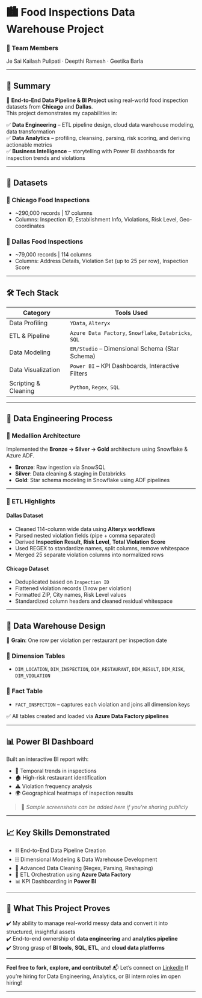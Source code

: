 # 🏙️ Food Inspections Data Warehouse Project  
### 👥 Team Members  
Je Sai Kailash Pulipati · Deepthi Ramesh · Geetika Barla  

---

## 📌 Summary  

🚀 **End-to-End Data Pipeline & BI Project** using real-world food inspection datasets from **Chicago** and **Dallas**.  
This project demonstrates my capabilities in:  

✅ **Data Engineering** – ETL pipeline design, cloud data warehouse modeling, data transformation  
✅ **Data Analytics** – profiling, cleansing, parsing, risk scoring, and deriving actionable metrics  
✅ **Business Intelligence** – storytelling with Power BI dashboards for inspection trends and violations  

---

## 📂 Datasets  

### 🍕 Chicago Food Inspections  
- ~290,000 records | 17 columns  
- Columns: Inspection ID, Establishment Info, Violations, Risk Level, Geo-coordinates  

### 🍔 Dallas Food Inspections  
- ~79,000 records | 114 columns  
- Columns: Address Details, Violation Set (up to 25 per row), Inspection Score  

---

## 🛠️ Tech Stack  
| Category               | Tools Used                                                                 |
|------------------------|----------------------------------------------------------------------------|
| Data Profiling         | `YData`, `Alteryx`                                                         |
| ETL & Pipeline         | `Azure Data Factory`, `Snowflake`, `Databricks`, `SQL`                     |
| Data Modeling          | `ER/Studio` – Dimensional Schema (Star Schema)                            |
| Data Visualization     | `Power BI` – KPI Dashboards, Interactive Filters                          |
| Scripting & Cleaning   | `Python`, `Regex`, `SQL`                                                  |

---

## 🧼 Data Engineering Process  

### 🧱 Medallion Architecture  
Implemented the **Bronze → Silver → Gold** architecture using Snowflake & Azure ADF.  

- **Bronze**: Raw ingestion via SnowSQL  
- **Silver**: Data cleaning & staging in Databricks  
- **Gold**: Star schema modeling in Snowflake using ADF pipelines  

---

### 🔄 ETL Highlights  

#### Dallas Dataset  
- Cleaned 114-column wide data using **Alteryx workflows**
- Parsed nested violation fields (pipe + comma separated)  
- Derived **Inspection Result**, **Risk Level**, **Total Violation Score**  
- Used REGEX to standardize names, split columns, remove whitespace  
- Merged 25 separate violation columns into normalized rows  

#### Chicago Dataset  
- Deduplicated based on `Inspection ID`  
- Flattened violation records (1 row per violation)  
- Formatted ZIP, City names, Risk Level values  
- Standardized column headers and cleaned residual whitespace  

---

## 🧾 Data Warehouse Design  

🧠 **Grain**: One row per violation per restaurant per inspection date  

### 📌 Dimension Tables  
- `DIM_LOCATION`, `DIM_INSPECTION`, `DIM_RESTAURANT`, `DIM_RESULT`, `DIM_RISK`, `DIM_VIOLATION`

### 📌 Fact Table  
- `FACT_INSPECTION` – captures each violation and joins all dimension keys  

✅ All tables created and loaded via **Azure Data Factory pipelines**

---

## 📊 Power BI Dashboard  

Built an interactive BI report with:  
- 📆 Temporal trends in inspections  
- 🏚️ High-risk restaurant identification  
- ⚠️ Violation frequency analysis  
- 🌍 Geographical heatmaps of inspection results  

> 🔗 _Sample screenshots can be added here if you're sharing publicly_

---

## 📈 Key Skills Demonstrated  

- ⛓️ End-to-End Data Pipeline Creation  
- 🗄️ Dimensional Modeling & Data Warehouse Development  
- 🧹 Advanced Data Cleaning (Regex, Parsing, Reshaping)  
- 🔁 ETL Orchestration using **Azure Data Factory**  
- 📊 KPI Dashboarding in **Power BI**  

---

## 🎯 What This Project Proves  

✔️ My ability to manage real-world messy data and convert it into structured, insightful assets  
✔️ End-to-end ownership of **data engineering** and **analytics pipeline**  
✔️ Strong grasp of **BI tools**, **SQL**, **ETL**, and **cloud data platforms**

---
**Feel free to fork, explore, and contribute!**
📬 Let’s connect on [LinkedIn](https://www.linkedin.com/in/je-pulipati/) If you’re hiring for Data Engineering, Analytics, or BI intern roles im open hiring!

---
